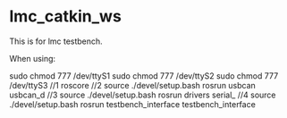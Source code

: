 # lmc_catkin_ws
This is for lmc testbench.

When using:

sudo chmod 777 /dev/ttyS1
sudo chmod 777 /dev/ttyS2
sudo chmod 777 /dev/ttyS3
//1
roscore
//2
source ./devel/setup.bash
rosrun usbcan usbcan_d
//3
source ./devel/setup.bash
rosrun drivers serial_
//4
source ./devel/setup.bash
rosrun testbench_interface testbench_interface


